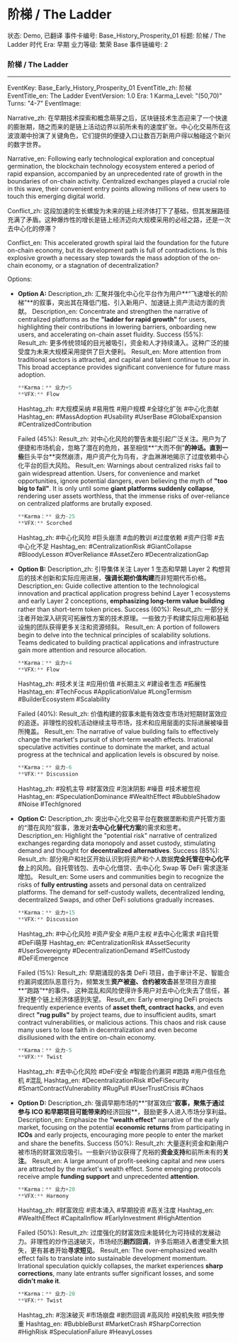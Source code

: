 # 阶梯 / The Ladder

状态: Demo, 已翻译
事件卡编号: Base_History_Prosperity_01
标题: 阶梯 / The Ladder
时代 Era: 早期
业力等级: 繁荣
Base 事件链编号: 2

### **阶梯 / The Ladder**

---

EventKey: Base_Early_History_Prosperity_01
EventTitle_zh: 阶梯
EventTitle_en: The Ladder
EventVersion: 1.0
Era: 1
Karma_Level: "(50,70)"
Turns: "4-7"
EventImage: 

Narrative_zh:
在早期技术探索和概念萌芽之后，区块链技术生态迎来了一个快速的膨胀期，随之而来的是链上活动边界以前所未有的速度扩张。中心化交易所在这波浪潮中扮演了关键角色，它们提供的便捷入口让数百万新用户得以触碰这个新兴的数字世界。

Narrative_en:
Following early technological exploration and conceptual germination, the blockchain technology ecosystem entered a period of rapid expansion, accompanied by an unprecedented rate of growth in the boundaries of on-chain activity. Centralized exchanges played a crucial role in this wave, their convenient entry points allowing millions of new users to touch this emerging digital world.

Conflict_zh:
这段加速的生长螺旋为未来的链上经济体打下了基础，但其发展路径充满了矛盾。这种爆炸性的增长是链上经济迈向大规模采用的必经之路，还是一次去中心化的停滞？

Conflict_en:
This accelerated growth spiral laid the foundation for the future on-chain economy, but its development path is full of contradictions. Is this explosive growth a necessary step towards the mass adoption of the on-chain economy, or a stagnation of decentralization?

Options:

- **Option A:**
Description_zh: 汇聚并强化中心化平台作为用户**“飞速增长的阶梯”**的叙事，突出其在降低门槛、引入新用户、加速链上资产流动方面的贡献。
Description_en: Concentrate and strengthen the narrative of centralized platforms as the **"ladder for rapid growth"** for users, highlighting their contributions in lowering barriers, onboarding new users, and accelerating on-chain asset fluidity.
Success (55%):
Result_zh: 更多传统领域的目光被吸引，资金和人才持续涌入。这种广泛的接受度为未来大规模采用提供了巨大便利。
Result_en: More attention from traditional sectors is attracted, and capital and talent continue to pour in. This broad acceptance provides significant convenience for future mass adoption.
    
    ```jsx
    **Karma：** 业力+5
    **VFX:** Flow
    
    ```
    
    Hashtag_zh: #大规模采纳 #易用性 #用户规模 #全球化扩张 #中心化贡献
    Hashtag_en: #MassAdoption #Usability #UserBase #GlobalExpansion #CentralizedContribution
    
    Failed (45%):
    Result_zh: 对中心化风险的警告未能引起广泛关注。用户为了便捷和市场机会，忽略了潜在的危险，甚至相信**“大而不倒”**的神话。直到一些**巨头平台**突然崩溃，用户资产化为乌有，才血淋淋地揭示了过度依赖中心化平台的巨大风险。 
    Result_en: Warnings about centralized risks fail to gain widespread attention. Users, for convenience and market opportunities, ignore potential dangers, even believing the myth of **"too big to fail"**. It is only until some **giant platforms suddenly collapse**, rendering user assets worthless, that the immense risks of over-reliance on centralized platforms are brutally exposed. 
    
    ```jsx
    **Karma：** 业力-25
    **VFX:** Scorched
    
    ```
    
    Hashtag_zh: #中心化风险 #巨头崩溃 #血的教训 #过度依赖 #资产归零 #去中心化不足
    Hashtag_en: #CentralizationRisk #GiantCollapse #BloodyLesson #OverReliance #AssetZero #DecentralizationGap
    
- **Option B:**
Description_zh: 引导集体关注 Layer 1 生态和早期 Layer 2 构想背后的技术创新和实际应用进展，**强调长期价值构建**而非短期代币价格。
Description_en: Guide collective attention to the technological innovation and practical application progress behind Layer 1 ecosystems and early Layer 2 conceptions, **emphasizing long-term value building** rather than short-term token prices.
Success (60%):
Result_zh: 一部分关注者开始深入研究可拓展性方案的技术原理。一些致力于构建实际应用和基础设施的团队获得更多关注和资源倾斜。
Result_en: A portion of followers begin to delve into the technical principles of scalability solutions. Teams dedicated to building practical applications and infrastructure gain more attention and resource allocation.
    
    ```jsx
    **Karma：** 业力+4
    **VFX:** Flow
    
    ```
    
    Hashtag_zh: #技术关注 #应用价值 #长期主义 #建设者生态 #拓展性
    Hashtag_en: #TechFocus #ApplicationValue #LongTermism #BuilderEcosystem #Scalability
    
    Failed (40%):
    Result_zh: 价值构建的叙事未能有效改变市场对短期财富效应的追逐。非理性的投机活动继续主导市场，技术和应用层面的实际进展被噪音所掩盖。
    Result_en: The narrative of value building fails to effectively change the market's pursuit of short-term wealth effects. Irrational speculative activities continue to dominate the market, and actual progress at the technical and application levels is obscured by noise.
    
    ```jsx
    **Karma：** 业力-6
    **VFX:** Discussion
    
    ```
    
    Hashtag_zh: #投机主导 #财富效应 #泡沫阴影 #噪音 #技术被忽视
    Hashtag_en: #SpeculationDominance #WealthEffect #BubbleShadow #Noise #TechIgnored
    
- **Option C:**
Description_zh: 突出中心化交易平台在数据垄断和资产托管方面的“潜在风险”叙事，激发对**去中心化替代方案**的需求和思考。
Description_en: Highlight the "potential risk" narrative of centralized exchanges regarding data monopoly and asset custody, stimulating demand and thought for **decentralized alternatives**.
Success (85%):
Result_zh: 部分用户和社区开始认识到将资产和个人数据**完全托管在中心化平台**上的风险。自托管钱包、去中心化借贷、去中心化 Swap 等 DeFi 需求逐渐增加。
Result_en: Some users and communities begin to recognize the risks of **fully entrusting** assets and personal data on centralized platforms. The demand for self-custody wallets, decentralized lending, decentralized Swaps, and other DeFi solutions gradually increases.
    
    ```jsx
    **Karma：** 业力+15
    **VFX:** Discussion
    
    ```
    
    Hashtag_zh: #中心化风险 #资产安全 #用户主权 #去中心化需求 #自托管 #DeFi萌芽
    Hashtag_en: #CentralizationRisk #AssetSecurity #UserSovereignty #DecentralizationDemand #SelfCustody #DeFiEmergence
    
    Failed (15%):
    Result_zh: 早期涌现的各类 DeFi 项目，由于审计不足、智能合约漏洞或团队恶意行为，频繁发生**资产被盗、合约被攻击**甚至项目方直接**“跑路”**的事件。 这种混乱和风险使得许多用户对去中心化失去了信任，甚至对整个链上经济体感到失望。
    Result_en: Early emerging DeFi projects frequently experience events of **asset theft, contract hacks**, and even direct **"rug pulls"** by project teams, due to insufficient audits, smart contract vulnerabilities, or malicious actions. This chaos and risk cause many users to lose faith in decentralization and even become disillusioned with the entire on-chain economy.
    
    ```jsx
    **Karma：** 业力-5
    **VFX:** Twist
    
    ```
    
    Hashtag_zh: #去中心化风险 #DeFi安全 #智能合约漏洞 #跑路 #用户信任危机 #混乱
    Hashtag_en: #DecentralizationRisk #DeFiSecurity #SmartContractVulnerability #RugPull #UserTrustCrisis #Chaos
    
- **Option D:**
Description_zh: 强调早期市场的**“财富效应”**叙事，聚焦于通过参与 ICO 和早期项目可能带来的**经济回报**，鼓励更多人进入市场分享利益。
Description_en: Emphasize the **"wealth effect"** narrative of the early market, focusing on the potential **economic returns** from participating in **ICOs** and early projects, encouraging more people to enter the market and share the benefits.
Success (50%):
Result_zh: 大量逐利资金和新用户被市场的财富效应吸引。一些新兴协议获得了充裕的**资金支持**和前所未有的**关注**。
Result_en: A large amount of profit-seeking capital and new users are attracted by the market's wealth effect. Some emerging protocols receive ample **funding support** and unprecedented **attention**.
    
    ```jsx
    **Karma：** 业力+20
    **VFX:** Harmony
    
    ```
    
    Hashtag_zh: #财富效应 #资本涌入 #早期投资 #高关注度
    Hashtag_en: #WealthEffect #CapitalInflow #EarlyInvestment #HighAttention
    
    Failed (50%):
    Result_zh: 过度强化的财富效应未能转化为可持续的发展动力。非理性的炒作迅速破灭，市场经历**剧烈回调**，许多后期进入者遭受重大损失，更有甚者开始**寻求短见**。
    Result_en: The over-emphasized wealth effect fails to translate into sustainable development momentum. Irrational speculation quickly collapses, the market experiences **sharp corrections**, many late entrants suffer significant losses, and some **didn't make it**.
    
    ```jsx
    **Karma：** 业力-20
    **VFX:** Twist
    
    ```
    
    Hashtag_zh: #泡沫破灭 #市场崩盘 #剧烈回调 #高风险 #投机失败 #损失惨重
    Hashtag_en: #BubbleBurst #MarketCrash #SharpCorrection #HighRisk #SpeculationFailure #HeavyLosses